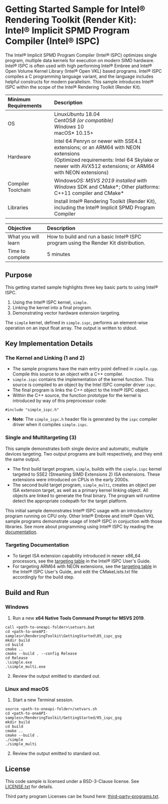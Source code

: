 # Getting Started Sample for Intel&reg; Rendering Toolkit (Render Kit): Intel&reg; Implicit SPMD Program Compiler (Intel&reg; ISPC)

The Intel&reg; Implicit SPMD Program Compiler (Intel&reg; ISPC) optimizes single
program, multiple data kernels for execution on modern SIMD hardware. Intel&reg;
ISPC is often used with high performing Intel&reg; Embree and Intel&reg; Open
Volume Kernel Library (Intel® Open VKL) based programs. Intel&reg; ISPC compiles
a C programming language variant, and the language includes helpful constructs
for modern parallelism. This sample introduces Intel&reg; ISPC within the scope
of the Intel&reg; Rendering Toolkit (Render Kit).

| Minimum Requirements              | Description
|:---                               |:---
| OS                                | Linux*Ubuntu* 18.04 <br>CentOS*8 (or compatible) <br> Windows* 10 <br>macOS* 10.15+
| Hardware                          | Intel 64 Penryn or newer with SSE4.1 extensions; or an ARM64 with NEON extensions <br>(Optimized requirements: Intel 64 Skylake or newer with AVX512 extensions; or ARM64 with NEON extensions)
| Compiler Toolchain                | Windows*OS: MSVS 2019 installed with Windows* SDK and CMake*; Other platforms: C++11 compiler and CMake*
| Libraries                         | Install Intel&reg; Rendering Toolkit (Render Kit), including the Intel&reg; Implicit SPMD Program Compiler

| Objective                         | Description
|:---                               |:---
| What you will learn               | How to build and run a basic Intel&reg; ISPC program using the Render Kit distribution.
| Time to complete                  | 5 minutes

## Purpose

This getting started sample highlights three key basic parts to using Intel&reg;
ISPC.

1) Using the Intel&reg; ISPC kernel, `simple`.
2) Linking the kernel into a final program.
3) Demonstrating vector hardware extension targeting.

The `simple` kernel, defined in `simple.ispc`, performs an element-wise
operation on an input float array. The output is written to stdout.

## Key Implementation Details

### The Kernel and Linking (1 and 2)

- The sample programs have the main entry point defined in `simple.cpp`. Compile
  this source to an object with a C++ compiler.
- `simple.ispc` contains the implementation of the kernel function. This source
  is compiled to an object by the Intel ISPC compiler driver `ispc`.
- The final program is links the C++ object to the Intel&reg; ISPC object.
- Within the C++ source, the function prototype for the kernel is introduced by
  way of this preprocessor code:

```
#include "simple_ispc.h"
```

- **Note**: The `simple_ispc.h` header file is generated by the `ispc` compiler
  driver when it compiles `simple.ispc`.

### Single and Multitargeting (3)

This sample demonstrates both single device and automatic, multiple devices
targeting. Two output programs are built respectively, and they emit the same
output.

- The first build target program, `simple`, builds with the `simple.ispc` kernel
  targeted to SSE2 (Streaming SIMD Extensions 2) ISA extensions. These
  extensions were introduced on CPUs in the early 2000s.
- The second build target program, `simple_multi`, creates an object per ISA
  extension target, as well as a primary kernel linking object. All objects are
  linked to generate the final binary. The program will runtime detect the
  appropriate codepath for the target platform.

This initial sample demonstrates Intel&reg; ISPC usage with an introductory
program running on CPU only. Other Intel&reg; Embree and Intel&reg; Open VKL
sample programs demonstrate usage of Intel&reg; ISPC in conjuction with those
libraries. See more about programming using Intel&reg; ISPC by reading the
[documentation](https://ispc.github.io/documentation.html).

### Targeting Documentation

- To target ISA extension capability introduced in newer x86_64 processors, see
  the [targeting
  table](https://ispc.github.io/ispc.html#selecting-the-compilation-target) in
  the Intel&reg; ISPC User's Guide.
- For targeting ARM64 with NEON extensions, see the [targeting
  table](https://ispc.github.io/ispc.html#selecting-the-compilation-target) in
  the Intel&reg; ISPC User's Guide, and edit the CMakeLists.txt file accordingly
  for the build step.

## Build and Run

### Windows

1. Run a new **x64 Native Tools Command Prompt for MSVS 2019**.

```
call <path-to-oneapi-folder>\setvars.bat
cd <path-to-oneAPI-samples>\RenderingToolkit\GettingStarted\05_ispc_gsg
mkdir build
cd build
cmake ..
cmake --build . --config Release
cd Release
.\simple.exe
.\simple_multi.exe
```

2. Review the output emitted to standard out.

### Linux and macOS

1. Start a new Terminal session.

```
source <path-to-oneapi-folder>/setvars.sh
cd <path-to-oneAPI-samples>/RenderingToolkit/GettingStarted/05_ispc_gsg
mkdir build
cd build
cmake ..
cmake --build .
./simple
./simple_multi
```

2. Review the output emitted to standard out.

## License

This code sample is licensed under a BSD-3-Clause license. See
[LICENSE.txt](LICENSE.txt) for details.

Third party program Licenses can be found here:
[third-party-programs.txt](https://github.com/oneapi-src/oneAPI-samples/blob/master/third-party-programs.txt).
